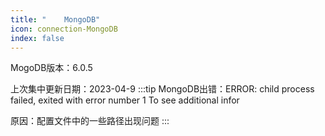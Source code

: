 ```yaml
---
title: "    MongoDB"
icon: connection-MongoDB
index: false
---
```

MogoDB版本：6.0.5  

上次集中更新日期：2023-04-9
:::tip
MongoDB出错：ERROR: child process failed, exited with error number 1 To see additional infor

原因：配置文件中的一些路径出现问题
:::
